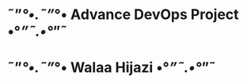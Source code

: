 #                    ˜”*°•.˜”*°• Advance DevOps Project •°*”˜.•°*”˜
#                          ˜”*°•.˜”*°• Walaa Hijazi •°*”˜.•°*”˜

